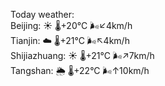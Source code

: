 Today weather:  
Beijing: ☀️   🌡️+20°C 🌬️↙4km/h  
Tianjin: ☁️   🌡️+21°C 🌬️↖4km/h  
Shijiazhuang: ☀️   🌡️+21°C 🌬️↗7km/h  
Tangshan: 🌦   🌡️+22°C 🌬️↑10km/h  
